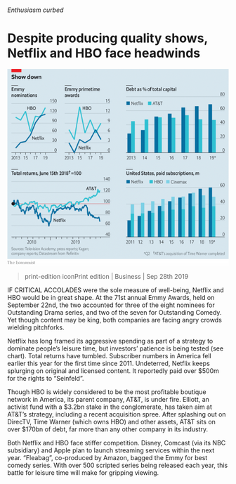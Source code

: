 ###### Enthusiasm curbed

# Despite producing quality shows, Netflix and HBO face headwinds 

![image](images/20190928_wbc796_0.png) 

> print-edition iconPrint edition | Business | Sep 28th 2019 

IF CRITICAL ACCOLADES were the sole measure of well-being, Netflix and HBO would be in great shape. At the 71st annual Emmy Awards, held on September 22nd, the two accounted for three of the eight nominees for Outstanding Drama series, and two of the seven for Outstanding Comedy. Yet though content may be king, both companies are facing angry crowds wielding pitchforks. 

Netflix has long framed its aggressive spending as part of a strategy to dominate people’s leisure time, but investors’ patience is being tested (see chart). Total returns have tumbled. Subscriber numbers in America fell earlier this year for the first time since 2011. Undeterred, Netflix keeps splurging on original and licensed content. It reportedly paid over $500m for the rights to “Seinfeld”.  

Though HBO is widely considered to be the most profitable boutique network in America, its parent company, AT&T, is under fire. Elliott, an activist fund with a $3.2bn stake in the conglomerate, has taken aim at AT&T’s strategy, including a recent acquisition spree. After splashing out on DirecTV, Time Warner (which owns HBO) and other assets, AT&T sits on over $170bn of debt, far more than any other company in its industry. 

Both Netflix and HBO face stiffer competition. Disney, Comcast (via its NBC subsidiary) and Apple plan to launch streaming services within the next year. “Fleabag”, co-produced by Amazon, bagged the Emmy for best comedy series. With over 500 scripted series being released each year, this battle for leisure time will make for gripping viewing. 

